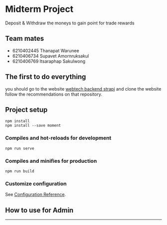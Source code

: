 # Midterm Project 
Deposit & Withdraw the moneys to gain point for trade rewards
## Team mates
- 6210402445 Thanapat Warunee
- 6210406734 Supavet Amornruksakul
- 6210406769 Itsaraphap Sakulwong

## The first to do everything 
you should go to the website [webtech backend strapi](https://github.com/mmengspv/webtech-backend-strapi)
and clone the website follow the recommendations on that repository.

## Project setup
```
npm install
npm install --save moment
```
### Compiles and hot-reloads for development
```
npm run serve
```
### Compiles and minifies for production
```
npm run build
```

### Customize configuration
See [Configuration Reference](https://cli.vuejs.org/config/).

## How to use for Admin
---
